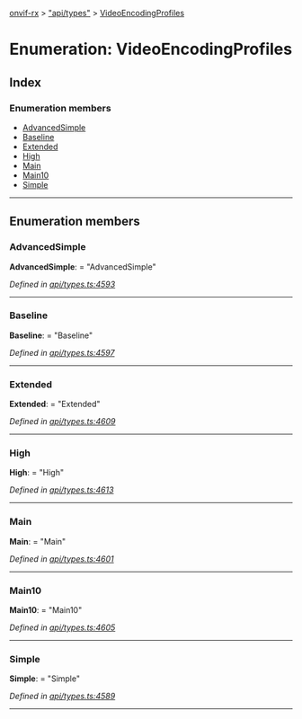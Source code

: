 [onvif-rx](../README.md) > ["api/types"](../modules/_api_types_.md) > [VideoEncodingProfiles](../enums/_api_types_.videoencodingprofiles.md)

# Enumeration: VideoEncodingProfiles

## Index

### Enumeration members

* [AdvancedSimple](_api_types_.videoencodingprofiles.md#advancedsimple)
* [Baseline](_api_types_.videoencodingprofiles.md#baseline)
* [Extended](_api_types_.videoencodingprofiles.md#extended)
* [High](_api_types_.videoencodingprofiles.md#high)
* [Main](_api_types_.videoencodingprofiles.md#main)
* [Main10](_api_types_.videoencodingprofiles.md#main10)
* [Simple](_api_types_.videoencodingprofiles.md#simple)

---

## Enumeration members

<a id="advancedsimple"></a>

###  AdvancedSimple

**AdvancedSimple**:  = "AdvancedSimple"

*Defined in [api/types.ts:4593](https://github.com/patrickmichalina/onvif-rx/blob/f117e44/src/api/types.ts#L4593)*

___
<a id="baseline"></a>

###  Baseline

**Baseline**:  = "Baseline"

*Defined in [api/types.ts:4597](https://github.com/patrickmichalina/onvif-rx/blob/f117e44/src/api/types.ts#L4597)*

___
<a id="extended"></a>

###  Extended

**Extended**:  = "Extended"

*Defined in [api/types.ts:4609](https://github.com/patrickmichalina/onvif-rx/blob/f117e44/src/api/types.ts#L4609)*

___
<a id="high"></a>

###  High

**High**:  = "High"

*Defined in [api/types.ts:4613](https://github.com/patrickmichalina/onvif-rx/blob/f117e44/src/api/types.ts#L4613)*

___
<a id="main"></a>

###  Main

**Main**:  = "Main"

*Defined in [api/types.ts:4601](https://github.com/patrickmichalina/onvif-rx/blob/f117e44/src/api/types.ts#L4601)*

___
<a id="main10"></a>

###  Main10

**Main10**:  = "Main10"

*Defined in [api/types.ts:4605](https://github.com/patrickmichalina/onvif-rx/blob/f117e44/src/api/types.ts#L4605)*

___
<a id="simple"></a>

###  Simple

**Simple**:  = "Simple"

*Defined in [api/types.ts:4589](https://github.com/patrickmichalina/onvif-rx/blob/f117e44/src/api/types.ts#L4589)*

___

